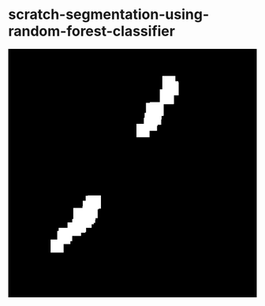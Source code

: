 # scratch-segmentation-using-random-forest-classifier

![Predicted sample](https://github.com/shubh-tiwari/random-forest-scratch-segmentation/blob/main/output_samples/018_final_truth.png)
